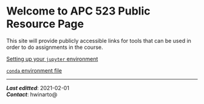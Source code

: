 # Welcome to APC 523 Public Resource Page

This site will provide publicly accessible links for tools that can be used in order to do assignments in the course.

[Setting up your `jupyter` environment](setup/guide.md)

[`conda` environment file](setup/APC523.yml)

----
***Last editted***: 2021-02-01\
***Contact***: hwinarto@
